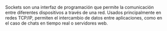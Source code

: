 Sockets son una interfaz de programación que permite la comunicación entre diferentes dispositivos a través de una red. Usados principalmente en redes TCP/IP, permiten el intercambio de datos entre aplicaciones, como en el caso de chats en tiempo real o servidores web.